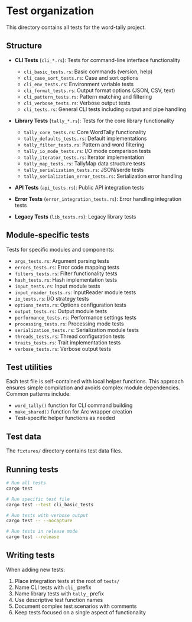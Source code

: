 # Test organization

This directory contains all tests for the word-tally project.

## Structure

- **CLI Tests** (`cli_*.rs`): Tests for command-line interface functionality
  - `cli_basic_tests.rs`: Basic commands (version, help)
  - `cli_case_sort_tests.rs`: Case and sort options
  - `cli_env_tests.rs`: Environment variable tests
  - `cli_format_tests.rs`: Output format options (JSON, CSV, text)
  - `cli_pattern_tests.rs`: Pattern matching and filtering
  - `cli_verbose_tests.rs`: Verbose output tests
  - `cli_tests.rs`: General CLI tests including output and pipe handling

- **Library Tests** (`tally_*.rs`): Tests for the core library functionality
  - `tally_core_tests.rs`: Core WordTally functionality
  - `tally_defaults_tests.rs`: Default implementations
  - `tally_filter_tests.rs`: Pattern and word filtering
  - `tally_io_mode_tests.rs`: I/O mode comparison tests
  - `tally_iterator_tests.rs`: Iterator implementation
  - `tally_map_tests.rs`: TallyMap data structure tests
  - `tally_serialization_tests.rs`: JSON/serde tests
  - `tally_serialization_error_tests.rs`: Serialization error handling

- **API Tests** (`api_tests.rs`): Public API integration tests
- **Error Tests** (`error_integration_tests.rs`): Error handling integration tests
- **Legacy Tests** (`lib_tests.rs`): Legacy library tests

## Module-specific tests

Tests for specific modules and components:
- `args_tests.rs`: Argument parsing tests
- `errors_tests.rs`: Error code mapping tests
- `filters_tests.rs`: Filter functionality tests
- `hash_tests.rs`: Hash implementation tests
- `input_tests.rs`: Input module tests
- `input_reader_tests.rs`: InputReader module tests
- `io_tests.rs`: I/O strategy tests
- `options_tests.rs`: Options configuration tests
- `output_tests.rs`: Output module tests
- `performance_tests.rs`: Performance settings tests
- `processing_tests.rs`: Processing mode tests
- `serialization_tests.rs`: Serialization module tests
- `threads_tests.rs`: Thread configuration tests
- `traits_tests.rs`: Trait implementation tests
- `verbose_tests.rs`: Verbose output tests

## Test utilities

Each test file is self-contained with local helper functions. This approach ensures simple compilation and avoids complex module dependencies. Common patterns include:
- `word_tally()` function for CLI command building
- `make_shared()` function for Arc wrapper creation
- Test-specific helper functions as needed

## Test data

The `fixtures/` directory contains test data files.

## Running tests

```bash
# Run all tests
cargo test

# Run specific test file
cargo test --test cli_basic_tests

# Run tests with verbose output
cargo test -- --nocapture

# Run tests in release mode
cargo test --release
```

## Writing tests

When adding new tests:

1. Place integration tests at the root of `tests/`
2. Name CLI tests with `cli_` prefix
3. Name library tests with `tally_` prefix
4. Use descriptive test function names
5. Document complex test scenarios with comments
6. Keep tests focused on a single aspect of functionality
